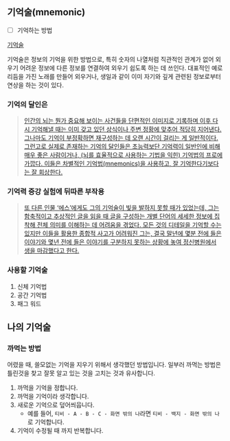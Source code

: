 ## 기억술(mnemonic)
- [ ] 기억하는 방법

[기억술](https://ko.wikipedia.org/wiki/%EA%B8%B0%EC%96%B5%EC%88%A0)

기억술은 정보의 기억을 위한 방법으로, 특히 숫자의 나열처럼 직관적인 관계가 없어 외우기 어려운 정보에 다른 정보를 연결하여 외우기 쉽도록 하는 데 쓰인다. 대표적인 예로 리듬을 가진 노래를 만들어 외우거나, 생일과 같이 이미 자기와 깊게 관련된 정보로부터 연상을 하는 것이 있다.

### 기억의 달인은
> [인간의 뇌는 뭔가 중요해 보이는 사건들을 단편적인 이미지로 기록하며 이후 다시 기억해낼 때는 이미 갖고 있던 상식이나 주변 정황에 맞추어 적당히 지어낸다. 그나마도 기억이 부정확하면 재구성하는 데 오랜 시간이 걸리는 게 일반적이다. 그런고로 실제로 존재하는 기억의 달인들은 초능력보단 기억력이 일반인에 비해 매우 좋은 사람이거나, (뇌를 효율적으로 사용하는 기법을 익힌) 기억법의 프로에 가깝다. 이들은 차별적인 기억법(mnemonics)을 사용하고, 잘 기억한다기보다는 잘 회상한다.](https://getliner.com/picked-by-liner/reader-mode?url=https%3A%2F%2Fnamu.wiki%2Fw%2F%25EC%2599%2584%25EC%25A0%2584%25EA%25B8%25B0%25EC%2596%25B5%25EB%258A%25A5%25EB%25A0%25A5)

### 기억력 증강 실험에 뒤따른 부작용
> [또 다른 인물 ‘에스’에게도 그의 기억술이 빛을 발하지 못할 때가 있었는데, 그는 함축적이고 추상적인 글을 읽을 때 글을 구성하는 개별 단어의 세세한 정보에 집착해 전체 의미를 이해하는 데 어려움을 겪었다. 모든 것의 디테일을 기억할 수는 있지만 이들을 활용한 종합적 사고가 어려워진 그는, 결국 말년에 몇분 전에 들은 이야기와 몇년 전에 들은 이야기를 구분하지 못하는 상황에 놓여 정신병원에서 생을 마감했다고 한다.](https://www.hani.co.kr/arti/science/science_general/905251.html)

### 사용할 기억술

1. 신체 기억법
2. 공간 기억법
3. 패그 워드

## 나의 기억술
### 까먹는 방법
어렸을 때, 쓸모없는 기억을 지우기 위해서 생각했던 방법입니다. 일부러 까먹는 방법은 틀린것을 찾고 잘못 알고 있는 것을 고치는 것과 유사합니다.

1. 까먹을 기억을 정합니다.
2. 까먹을 기억이라 생각합니다.
3. 새로운 기억으로 덮어씌웁니다.
    - 예를 들어, `티비 - A - B - C - 화면 밖의 나`라면 `티비 - 백지 - 화면 밖의 나`로 기억합니다.
4. 기억이 수정될 때 까지 반복합니다.
